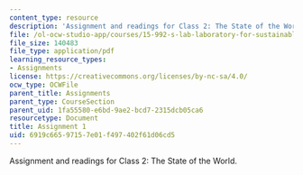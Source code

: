 ```yaml
---
content_type: resource
description: 'Assignment and readings for Class 2: The State of the World.'
file: /ol-ocw-studio-app/courses/15-992-s-lab-laboratory-for-sustainable-business-spring-2008/6919c66597157e01f497402f61d06cd5_assn_1.pdf
file_size: 140483
file_type: application/pdf
learning_resource_types:
- Assignments
license: https://creativecommons.org/licenses/by-nc-sa/4.0/
ocw_type: OCWFile
parent_title: Assignments
parent_type: CourseSection
parent_uid: 1fa55580-e6bd-9ae2-bcd7-2315dcb05ca6
resourcetype: Document
title: Assignment 1
uid: 6919c665-9715-7e01-f497-402f61d06cd5
---
```

Assignment and readings for Class 2: The State of the World.
